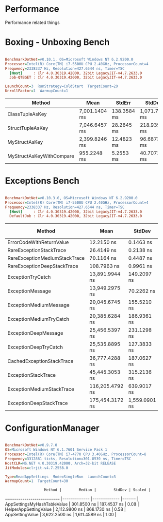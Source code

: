 # Performance
Performance related things



# Boxing - Unboxing Bench

``` ini

BenchmarkDotNet=v0.10.1, OS=Microsoft Windows NT 6.2.9200.0
Processor=Intel(R) Core(TM) i7-5500U CPU 2.40GHz, ProcessorCount=4
Frequency=2338337 Hz, Resolution=427.6544 ns, Timer=TSC
  [Host]     : Clr 4.0.30319.42000, 32bit LegacyJIT-v4.7.2633.0
  Job-QTBGET : Clr 4.0.30319.42000, 32bit LegacyJIT-v4.7.2633.0

LaunchCount=3  RunStrategy=ColdStart  TargetCount=20  
UnrollFactor=1  WarmupCount=1  

```
Method | Mean | StdErr | StdDev | Median | Gen 0 | Gen 1 | Gen 2 | Allocated
------------------------- | -------------- | ------------ | -------------- |-------------- | ------------ | ------------ |---------- | ----------
ClassTupleAsKey | 7,001.1404 ms | 138.3584 ms | 1,071.7192 ms | 6,607.0421 ms | 101050.0000 |  37550.0000 | 4050.0000 | 600.71 MB |
StructTupleAsKey | 7,046.6457 ms |  28.2645 ms |   218.9356 ms | 6,958.6388 ms | 638950.0000 | 135050.0000 | 6000.0000 |   1.65 GB |
MyStructAsKey | 2,399.8246 ms |  12.4823 ms |    96.6873 ms | 2,388.9916 ms | 127100.0000 |  49550.0000 | 4050.0000 |    765 MB | 
MyStructAsKeyWithCompare |   955.2248 ms |   5.2553 ms |    40.7071 ms |   938.4278 ms |  11950.0000 |   8900.0000 | 2950.0000 |   59.6 MB |







# Exceptions Bench

``` ini

BenchmarkDotNet=v0.10.3.0, OS=Microsoft Windows NT 6.2.9200.0
Processor=Intel(R) Core(TM) i7-5500U CPU 2.40GHz, ProcessorCount=4
Frequency=2338337 Hz, Resolution=427.6544 ns, Timer=TSC
  [Host]     : Clr 4.0.30319.42000, 32bit LegacyJIT-v4.7.2633.0
  DefaultJob : Clr 4.0.30319.42000, 32bit LegacyJIT-v4.7.2633.0


```
 |                        Method |            Mean |        StdDev |    Scaled | Scaled-StdDev |
 |------------------------------ |---------------- |-------------- |---------- |-------------- |
 |      ErrorCodeWithReturnValue |      12.2150 ns |     0.1463 ns |      1.00 |          0.00 |
 |       RareExceptionStackTrace |      26.4149 ns |     0.2138 ns |      2.16 |          0.03 |
 | RareExceptionMediumStackTrace |      70.1164 ns |     0.4487 ns |      5.74 |          0.07 |
 |   RareExceptionDeepStackTrace |     108.7963 ns |     0.9961 ns |      8.91 |          0.13 |
 |             ExceptionTryCatch |  13,891.9944 ns |   149.2097 ns |  1,137.44 |         17.51 |
 |              ExceptionMessage |  13,949.2975 ns |    70.2262 ns |  1,142.13 |         14.14 |
 |        ExceptionMediumMessage |  20,045.6745 ns |   155.5210 ns |  1,641.28 |         22.37 |
 |       ExceptionMediumTryCatch |  20,385.6284 ns |   186.9361 ns |  1,669.12 |         24.09 |
 |          ExceptionDeepMessage |  25,456.5397 ns |   231.1298 ns |  2,084.31 |         29.94 |
 |         ExceptionDeepTryCatch |  25,535.8895 ns |   127.3833 ns |  2,090.80 |         25.86 |
 |     CachedExceptionStackTrace |  36,777.4288 ns |   187.0627 ns |  3,011.23 |         37.36 |
 |           ExceptionStackTrace |  45,445.3053 ns |   315.2136 ns |  3,720.93 |         49.18 |
 |     ExceptionMediumStackTrace | 116,205.4792 ns |   639.9017 ns |  9,514.56 |        119.63 |
 |       ExceptionDeepStackTrace | 175,454.3172 ns | 1,559.0901 ns | 14,365.68 |        204.93 |





# ConfigurationManager


```ini

BenchmarkDotNet=v0.9.7.0
OS=Microsoft Windows NT 6.1.7601 Service Pack 1
Processor=Intel(R) Core(TM) i7-4770 CPU 3.40GHz, ProcessorCount=8
Frequency=3312861 ticks, Resolution=301.8539 ns, Timer=TSC
HostCLR=MS.NET 4.0.30319.42000, Arch=32-bit RELEASE
JitModules=clrjit-v4.7.2558.0

Type=ReadAppSettings  Mode=SingleRun  LaunchCount=3  
WarmupCount=1  TargetCount=30  

```
                      Method |        Median |        StdDev | Scaled |
---------------------------- |-------------- |-------------- |------- |
 AppSettingsMyHashTableValue |   301.8500 ns |   187.4537 ns |   0.08 |
       HelperAppSettingValue | 2,112.9800 ns |   868.1730 ns |   0.58 |
             AppSettingValue | 3,622.2500 ns | 1,611.4589 ns |   1.00 |
